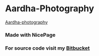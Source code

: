 # Aardha-Photography

[Aardha-photography](https://bitbucket.org/bharathguntreddi/aardha_photography/src/master/)

### Made with NicePage

### For source code visit my [Bitbucket](https://bitbucket.org/bharathguntreddi/aardha_photography/src/master/)


